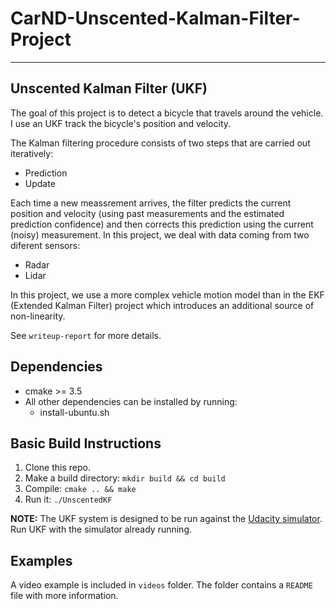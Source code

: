 # CarND-Unscented-Kalman-Filter-Project

---


## Unscented Kalman Filter (UKF)

The goal of this project is to detect a bicycle that travels around the vehicle. I use an UKF track the bicycle's position and velocity.

The Kalman filtering procedure consists of two steps that are carried out iteratively:

* Prediction
* Update

Each time a new meassrement arrives, the filter predicts the current position and velocity (using past measurements and the estimated prediction confidence) and then corrects this prediction using the current (noisy) measurement. In this project, we deal with data coming from two diferent sensors:

* Radar
* Lidar

In this project, we use a more complex vehicle motion model than in the EKF (Extended Kalman Filter) project which introduces an additional source of non-linearity.

See `writeup-report` for more details.


## Dependencies

* cmake >= 3.5
* All other dependencies can be installed by running:
	* install-ubuntu.sh
    

## Basic Build Instructions

1. Clone this repo.
2. Make a build directory: `mkdir build && cd build`
3. Compile: `cmake .. && make`
4. Run it: `./UnscentedKF`

**NOTE:** The UKF system is designed to be run against the [Udacity simulator](https://github.com/udacity/self-driving-car-sim/releases). Run UKF with the simulator already running.


## Examples

A video example is included in `videos` folder. The folder contains a `README` file with more information.
